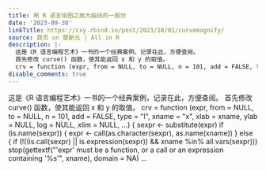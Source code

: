 ```yaml
---
title: 用 R 语言绘图之放大曲线的一部分
date: '2023-09-30'
linkTitle: https://cxy.rbind.io/post/2023/10/01/curvemagnify/
source: 首页 on 楚新元 | All in R
description: |-
  这是《R 语言编程艺术》一书的一个经典案例，记录在此，方便查阅。
  首先修改 curve() 函数，使其能返回 x 和 y 的取值。
  crv = function (expr, from = NULL, to = NULL, n = 101, add = FALSE, type = &quot;l&quot;, xname = &quot;x&quot;, xlab = xname, ylab = NULL, log = NULL, xlim = NULL, ...) { sexpr &lt;- substitute(expr) if (is.name(sexpr)) { expr &lt;- call(as.character(sexpr), as.name(xname)) } else { if (!((is.call(sexpr) || is.expression(sexpr)) &amp;&amp; xname %in% all.vars(sexpr))) stop(gettextf(&quot;'expr' must be a function, or a call or an expression containing '%s'&quot;, xname), domain = NA) ...
disable_comments: true
---
```

这是《R 语言编程艺术》一书的一个经典案例，记录在此，方便查阅。
首先修改 curve() 函数，使其能返回 x 和 y 的取值。
crv = function (expr, from = NULL, to = NULL, n = 101, add = FALSE, type = &quot;l&quot;, xname = &quot;x&quot;, xlab = xname, ylab = NULL, log = NULL, xlim = NULL, ...) { sexpr &lt;- substitute(expr) if (is.name(sexpr)) { expr &lt;- call(as.character(sexpr), as.name(xname)) } else { if (!((is.call(sexpr) || is.expression(sexpr)) &amp;&amp; xname %in% all.vars(sexpr))) stop(gettextf(&quot;'expr' must be a function, or a call or an expression containing '%s'&quot;, xname), domain = NA) ...